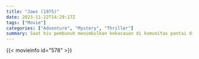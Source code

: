 ```yaml
---
title: "Jaws (1975)"
date: 2023-11-22T14:29:17Z
tags: ["Movie"]
categories: ["Adventure", "Mystery", "Thriller"]
summary: Saat hiu pembunuh menimbulkan kekacauan di komunitas pantai di lepas pantai Cape Cod, sheriff setempat, ahli biologi kelautan, dan pelaut tua harus memburu hewan tersebut.
---
```


<mux-player stream-type="on-demand"
src="https://kp3d-my.sharepoint.com/personal/ryoo_kp3d_onmicrosoft_com/_layouts/15/download.aspx?share=EWL1UBPLfolCo7wbOPAv3_AB8nV0AS05p2uez9h_s8bwlQ" prefer-playback="mse" controls>

</mux-player>


{{< movieinfo id="578" >}}

<script src="https://cdn.jsdelivr.net/npm/@mux/mux-player"></script>

 <script type="application/ld+json ">
{
"@context": "https://schema.org/",
"@type": "VideoObject",
"name": "Jaws (1975)",
"contentUrl": "https://stream.mux.com/4EGni58pOVCpzX5yK100tl00BXSiBggvtkAGD8Lr2XSy4.m3u8",
"thumbnailUrl": "https://www.themoviedb.org/t/p/original/gsARP7M6Lpq7DO2VRCRKsrvsceP.jpg?width=314&fit_mode=preserve&time=25",
"uploadDate": "2023-11-22T14:29:17Z",
}

</script>